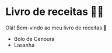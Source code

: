 # Livro de receitas :man_cook:

Olá! Bem-vindo ao meu livro de receitas :wave:

* Bolo de Cenoura
* Lasanha
